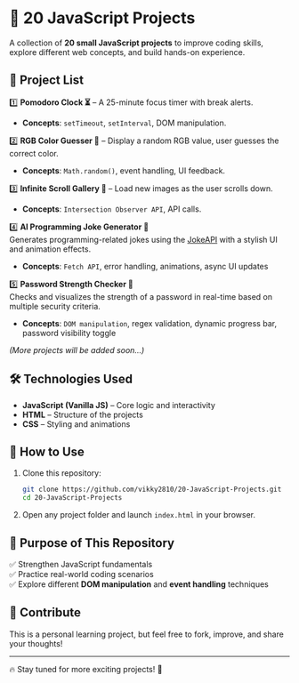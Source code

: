 # 🚀 20 JavaScript Projects  

A collection of **20 small JavaScript projects** to improve coding skills, explore different web concepts, and build hands-on experience.  

## 📌 Project List  
1️⃣ **Pomodoro Clock ⏳** – A 25-minute focus timer with break alerts.  
   - **Concepts**: `setTimeout`, `setInterval`, DOM manipulation.

2️⃣ **RGB Color Guesser 🎨** – Display a random RGB value, user guesses the correct color.  
   - **Concepts**: `Math.random()`, event handling, UI feedback.  

3️⃣ **Infinite Scroll Gallery 📸** – Load new images as the user scrolls down.  
   - **Concepts**: `Intersection Observer API`, API calls. 

4️⃣ **AI Programming Joke Generator 🤖**  
Generates programming-related jokes using the [JokeAPI](https://jokeapi.dev/) with a stylish UI and animation effects.  
- **Concepts**: `Fetch API`, error handling, animations, async UI updates  

5️⃣ **Password Strength Checker 🔐**  
Checks and visualizes the strength of a password in real-time based on multiple security criteria.  
- **Concepts**: `DOM manipulation`, regex validation, dynamic progress bar, password visibility toggle  
   
_(More projects will be added soon...)_  

## 🛠️ Technologies Used  
- **JavaScript (Vanilla JS)** – Core logic and interactivity  
- **HTML** – Structure of the projects  
- **CSS** – Styling and animations  

## 📖 How to Use  
1. Clone this repository:  
   ```bash
   git clone https://github.com/vikky2810/20-JavaScript-Projects.git
   cd 20-JavaScript-Projects
   ```
2. Open any project folder and launch `index.html` in your browser.  

## 🎯 Purpose of This Repository  
✅ Strengthen JavaScript fundamentals  
✅ Practice real-world coding scenarios  
✅ Explore different **DOM manipulation** and **event handling** techniques  

## 🌟 Contribute  
This is a personal learning project, but feel free to fork, improve, and share your thoughts!  

---  

🔥 Stay tuned for more exciting projects! 🚀  
